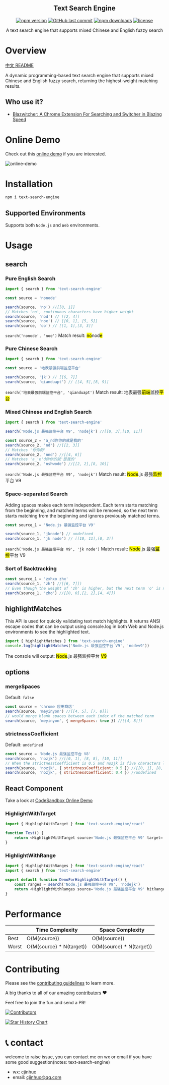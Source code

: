 <div align="center">
    <h2>Text Search Engine</h2>    
    
[![npm version](https://img.shields.io/npm/v/text-search-engine.svg?style=flat)](https://www.npmjs.com/package/text-search-engine)
[![GitHub last commit](https://img.shields.io/github/last-commit/cjinhuo/text-search-engine.svg?style=flat)](https://github.com/cjinhuo/text-search-engine/commits/master)
[![npm downloads](https://img.shields.io/npm/dm/text-search-engine.svg?style=flat)](http://npm-stat.com/charts.html?package=cjinhuo/text-search-engine)
[![license](https://img.shields.io/github/license/cjinhuo/text-search-engine?style=flat)](https://github.com/cjinhuo/text-search-engine/blob/dev/LICENSE)
<p>A text search engine that supports mixed Chinese and English fuzzy search</p>
</div>

# Overview
[中文 README](./docs/README_zh.md)

A dynamic programming-based text search engine that supports mixed Chinese and English fuzzy search, returning the highest-weight matching results.
## Who use it?
* [Blazwitcher: A Chrome Extension For Searching and Switcher in Blazing Speed](https://chromewebstore.google.com/detail/blazwitcher-search-and-sw/fjgablnemienkegdnbihhemebmmonihg)

# Online Demo
Check out this [online demo](https://cjinhuo.github.io/text-search-engine/) if you are interested.

![online-demo](./docs/online-demo.jpeg)

# Installation
```bash
npm i text-search-engine
```
## Supported Environments
Supports both `Node.js` and `Web` environments.

# Usage
## search
### Pure English Search
```javascript
import { search } from 'text-search-engine'

const source = 'nonode'

search(source, 'no') //[[0, 1]]
// Matches 'no', continuous characters have higher weight
search(source, 'nod') // [[2, 4]]
search(source, 'noe') // [[0, 1], [5, 5]]
search(source, 'oo') // [[1, 1],[3, 3]]
```
`search('nonode', 'noe')` Match result: <mark>no</mark>nod<mark>e</mark>

### Pure Chinese Search
```javascript
import { search } from 'text-search-engine'

const source = '地表最强前端监控平台'

search(source, 'jk') // [[6, 7]]
search(source, 'qianduapt') // [[4, 5],[8, 9]]
```
`search('地表最强前端监控平台', 'qianduapt')` Match result: 地表最强<mark>前端</mark>监控<mark>平台</mark>

### Mixed Chinese and English Search
```javascript
import { search } from 'text-search-engine'

search('Node.js 最强监控平台 V9', 'nodejk') //[[0, 3],[10, 11]]

const source_2 = 'a_nd你你的就是我的'
search(source_2, 'nd') //[[2, 3]]
// Matches '你你的'
search(source_2, 'nnd') //[[4, 6]]
// Matches 'a_'n'd你你的就'是我的'
search(source_2, 'nshwode') //[[2, 2],[8, 10]]
```
`search('Node.js 最强监控平台 V9', 'nodejk')` Match result: <mark>Node</mark>.js 最强<mark>监控</mark>平台 V9

### Space-separated Search
Adding spaces makes each term independent. Each term starts matching from the beginning, and matched terms will be removed, so the next term starts matching from the beginning and ignores previously matched terms.

```javascript
const source_1 = 'Node.js 最强监控平台 V9'

search(source_1, 'jknode') // undefined
search(source_1, 'jk node') // [[10, 11],[0, 3]]
```
`search('Node.js 最强监控平台 V9', 'jk node')` Match result: <mark>Node</mark>.js 最强<mark>监控</mark>平台 V9

### Sort of Backtracking
```javascript
const source_1 = 'zxhxo zhx'
search(source_1, 'zh') //[[6, 7]])
// Even though the weight of 'zh' is higher, but the next term 'o' is not matched, so hit the previous one
search(source_1, 'zho') //[[0, 0],[2, 2],[4, 4]])
```

## highlightMatches
This API is used for quickly validating text match highlights. It returns ANSI escape codes that can be output using console.log in both Web and Node.js environments to see the highlighted text.
```javascript
import { highlightMatches } from 'text-search-engine'
console.log(highlightMatches('Node.js 最强监控平台 V9', 'nodev9'))
```
The console will output: <mark>Node</mark>.js 最强监控平台 <mark>V9</mark>

## options
### mergeSpaces
Default: `false`
```javascript
const source = 'chrome 应用商店'
search(source, 'meyinyon') //[[4, 5], [7, 8]])
// would merge blank spaces between each index of the matched term
search(source, 'meyinyon', { mergeSpaces: true }) //[[4, 8]])
```

### strictnessCoefficient
Default: `undefined`
```javascript
const source = 'Node.js 最强监控平台 V8'
search(source, 'nozjk') //[[0, 1], [8, 8], [10, 11]]
// When the strictnessCoefficient is 0.5 and nozjk is five characters long, Math.ceil(5 * 0.5) equals 3. If the match is less than or equal to 3 characters, it will return normally.
search(source, 'nozjk', { strictnessCoefficient: 0.5 }) //[[0, 1], [8, 8], [10, 11]]
search(source, 'nozjk', { strictnessCoefficient: 0.4 }) //undefined
```

## React Component
Take a look at [CodeSandbox Online Demo](https://codesandbox.io/p/sandbox/text-search-engine-component-22c5m5?file=%2Fsrc%2FApp.tsx%3A8%2C12)
### HighlightWithTarget
```javascript
import { HighlightWithTarget } from 'text-search-engine/react'

function Test() {
    return <HighlightWithTarget source='Node.js 最强监控平台 V9' target='nodejk' />
}
```

### HighlightWithRange
```javascript
import { HighlightWithRanges } from 'text-search-engine/react'
import { search } from 'text-search-engine'

export default function DemoForHighlightWithTarget() {
	const ranges = search('Node.js 最强监控平台 V9', 'nodejk')
	return <HighlightWithRanges source='Node.js 最强监控平台 V9' hitRanges={ranges}  />
}
```


# Performance
|       | Time Complexity          | Space Complexity         |
| ----- | ------------------------ | ------------------------ |
| Best  | O(M(source))             | O(M(source))             |
| Worst | O(M(source) * N(target)) | O(M(source) * N(target)) |


# Contributing
Please see the [contributing guidelines](./CONTRIBUTING.md) to learn more.

A big thanks to all of our amazing [contributors](https://github.com/cjinhuo/text-search-engine/graphs/contributors) ❤️

Feel free to join the fun and send a PR!

[![Contributors](https://contrib.rocks/image?repo=cjinhuo/text-search-engine)](https://github.com/cjinhuo/text-search-engine/graphs/contributors)

[![Star History Chart](https://api.star-history.com/svg?repos=cjinhuo/text-search-engine&type=Date)](https://api.star-history.com/svg?repos=cjinhuo/text-search-engine&type=Date)



# 📞 contact
welcome to raise issue, you can contact me on wx or email if you have some good suggestion(notes: text-search-engine)
* wx: cjinhuo
* email: cjinhuo@qq.com